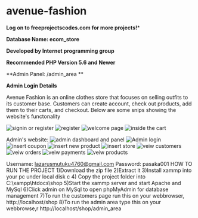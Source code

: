# avenue-fashion

**Log on to freeprojectscodes.com for more projects!***

**Database Name: ecom_store**

**Developed by Internet programming group**

**Recommended PHP Version 5.6 and Newer**


**Admin Panel: /admin_area **

**Admin Login Details**

Avenue Fashion is an online clothes store that focuses on selling outfits to its customer base. Customers can create account, check out products, add them to their carts, and checkout.
Below are some snips showing the website's functonality

![signin or register](https://user-images.githubusercontent.com/74242600/160577380-ca24035d-f579-443e-8345-293d657d7c7e.PNG)
![register](https://user-images.githubusercontent.com/74242600/160577542-10b1b012-ae56-47b9-a84c-0b31a46bafe1.PNG)
![welcome page](https://user-images.githubusercontent.com/74242600/160577678-db53a13b-45fa-436f-90ef-aff2f78a053e.PNG)
![inside the cart](https://user-images.githubusercontent.com/74242600/160577823-68ffc963-115d-4fe3-8047-b5ad38cfdf05.PNG)

Admin's website:
![admin dashboard and panel](https://user-images.githubusercontent.com/74242600/160580844-c5b4ecf6-c08f-448f-8ece-0c9a16afb818.PNG)
![Admin login](https://user-images.githubusercontent.com/74242600/160580949-2503ee47-26e0-4173-8450-a80e05ec13e8.PNG)
![insert coupon](https://user-images.githubusercontent.com/74242600/160581026-365273c1-124a-48c5-8f6c-7ee353f1564c.PNG)
![insert new product](https://user-images.githubusercontent.com/74242600/160581094-79d6e77c-ad6a-49f5-93dc-1e109fae5d66.PNG)
![insert store](https://user-images.githubusercontent.com/74242600/160581120-99f28b59-eb24-4c7f-9aa8-805bce6c81ed.PNG)
![veiw customers](https://user-images.githubusercontent.com/74242600/160581187-f4de514f-370c-45fa-84a5-956b0fe02d58.PNG)
![veiw orders](https://user-images.githubusercontent.com/74242600/160581236-edd2ad38-95fc-474b-8f4c-3996a5887bc1.PNG)
![veiw payments](https://user-images.githubusercontent.com/74242600/160581262-607b9577-4c7d-4ebe-8ff8-a1070c8e080a.PNG)
![veiw products](https://user-images.githubusercontent.com/74242600/160581299-d680128a-ebdd-48a8-8588-3c84717accd8.PNG)






Username: lazarusmutuku4760@gmail.com
Password: pasaka001
HOW TO RUN THE PROJECT 
1)Download the zip file
2)Extract it
3)Install xammp into your pc under local disk c
4) Copy the project folder into C:\xampp\htdocs\shop
5)Start the xammp server and start Apache and MySql
6)Click admin on  MySql to open phpMyAdmin for database management
7)To run the customers page run this on your webbrowser, http://localhost/shop
8)To run the admin area type this on your webbrowse,r http://localhost/shop/admin_area
